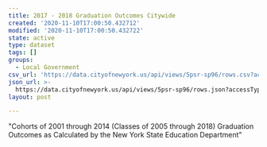 ```yaml
---
title: 2017 - 2018 Graduation Outcomes Citywide
created: '2020-11-10T17:00:50.432712'
modified: '2020-11-10T17:00:50.432722'
state: active
type: dataset
tags: []
groups:
  - Local Government
csv_url: 'https://data.cityofnewyork.us/api/views/5psr-sp96/rows.csv?accessType=DOWNLOAD'
json_url: >-
  https://data.cityofnewyork.us/api/views/5psr-sp96/rows.json?accessType=DOWNLOAD
layout: post

---
```

"Cohorts of 2001 through 2014 (Classes of 2005 through 2018)
Graduation Outcomes as Calculated by the New York State Education Department"
